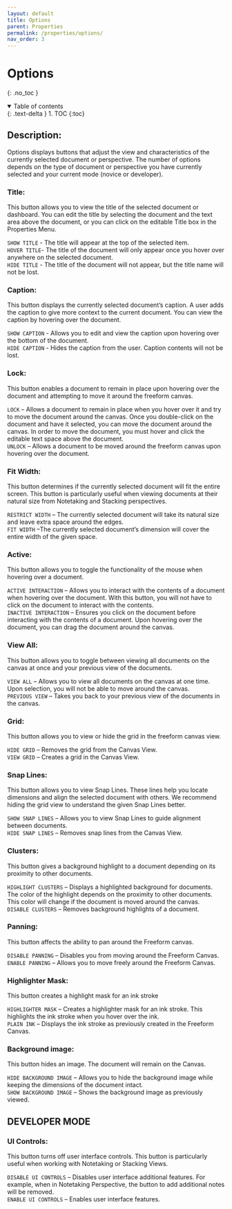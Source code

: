 ```yaml
---
layout: default
title: Options
parent: Properties
permalink: /properties/options/
nav_order: 3
---
```


# Options
{: .no_toc }

<details open markdown="block">
  <summary>
    Table of contents
  </summary>
  {: .text-delta }
1. TOC
{:toc}
</details>

## Description: 
Options displays buttons that adjust the view and characteristics of the currently selected document or perspective. The number of options depends on the type of document or perspective you have currently selected and your current mode (novice or developer).

### Title:
This button allows you to view the title of the selected document or dashboard. You can edit the title by selecting the document and the text area above the document, or you can click on the editable Title box in the Properties Menu.

`SHOW TITLE` - The title will appear at the top of the selected item. <br>
`HOVER TITLE`- The title of the document will only appear once you hover over anywhere on the selected document. <br>
`HIDE TITLE` - The title of the document will not appear, but the title name will not be lost. <br>

### Caption:
This button displays the currently selected document’s caption. A user adds the caption to give more context to the current document. You can view the caption by hovering over the document.

`SHOW CAPTION` - Allows you to edit and view the caption upon hovering over the bottom of the document. <br> 
`HIDE CAPTION` - Hides the caption from the user. Caption contents will not be lost. <br>

### Lock:
This button enables a document to remain in place upon hovering over the document and attempting to move it around the freeform canvas.

`LOCK` – Allows a document to remain in place when you hover over it and try to move the document around the canvas. Once you double-click on the document and have it selected, you can move the document around the canvas. In order to move the document, you must hover and click the editable text space above the document. <br>
`UNLOCK` – Allows a document to be moved around the freeform canvas upon hovering over the document. <br>

### Fit Width: 
This button determines if the currently selected document will fit the entire screen. This button is particularly useful when viewing documents at their natural size from Notetaking and Stacking perspectives. 

`RESTRICT WIDTH` – The currently selected document will take its natural size and leave extra space around the edges. <br>
`FIT WIDTH` –The currently selected document’s dimension will cover the entire width of the given space. <br>

### Active:
This button allows you to toggle the functionality of the mouse when hovering over a document. 

`ACTIVE INTERACTION` – Allows you to interact with the contents of a document when hovering over the document. With this button, you will not have to click on the document to interact with the contents. <br>
`INACTIVE INTERACTION` – Ensures you click on the document before interacting with the contents of a document. Upon hovering over the document, you can drag the document around the canvas. <br>

### View All: 
This button allows you to toggle between viewing all documents on the canvas at once and your previous view of the documents. 

`VIEW ALL` – Allows you to view all documents on the canvas at one time. Upon selection, you will not be able to move around the canvas. <br>
`PREVIOUS VIEW` –  Takes you back to your previous view of the documents in the canvas. <br>


### Grid: 
This button allows you to view or hide the grid in the freeform canvas view. 

`HIDE GRID` – Removes the grid from the Canvas View. <br>
`VIEW GRID` – Creates a grid in the Canvas View. <br>

### Snap Lines:
This button allows you to view Snap Lines. These lines help you locate dimensions and align the selected document with others. We recommend hiding the grid view to understand the given Snap Lines better.

`SHOW SNAP LINES` – Allows you to view Snap Lines to guide alignment between documents. <br>
`HIDE SNAP LINES` – Removes snap lines from the Canvas View. <br>

### Clusters: 
This button gives a background highlight to a document depending on its proximity to other documents. 

`HIGHLIGHT CLUSTERS` – Displays a highlighted background for documents. The color of the highlight depends on the proximity to other documents. This color will change if the document is moved around the canvas. <br>
`DISABLE CLUSTERS` – Removes background highlights of a document. <br>

### Panning: 
This button affects the ability to pan around the Freeform canvas. 

`DISABLE PANNING` – Disables you from moving around the Freeform Canvas. <br>
`ENABLE PANNING` – Allows you to move freely around the Freeform Canvas. <br>

### Highlighter Mask:
This button creates a highlight mask for an ink stroke

`HIGHLIGHTER MASK` – Creates a highlighter mask for an ink stroke. This highlights the ink stroke when you hover over the ink. <br>
`PLAIN INK` – Displays the ink stroke as previously created in the Freeform Canvas. <br>

### Background image: 
This button hides an image. The document will remain on the Canvas.

`HIDE BACKGROUND IMAGE` – Allows you to hide the background image while keeping the dimensions of the document intact. <br>
`SHOW BACKGROUND IMAGE` – Shows the background image as previously viewed. <br>

## DEVELOPER MODE

### UI Controls:
This button turns off user interface controls. This button is particularly useful when working with Notetaking or Stacking Views.

`DISABLE UI CONTROLS` – Disables user interface additional features. For example, when in Notetaking Perspective, the button to add additional notes will be removed. <br>
`ENABLE UI CONTROLS` – Enables user interface features. <br>

